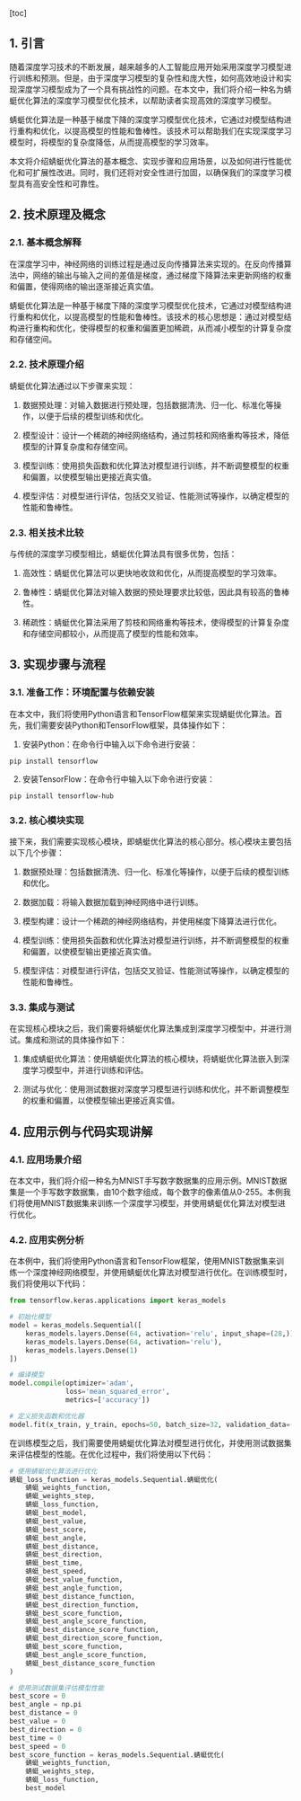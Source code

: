 
[toc]                    
                
                
## 1. 引言

随着深度学习技术的不断发展，越来越多的人工智能应用开始采用深度学习模型进行训练和预测。但是，由于深度学习模型的复杂性和庞大性，如何高效地设计和实现深度学习模型成为了一个具有挑战性的问题。在本文中，我们将介绍一种名为蜻蜓优化算法的深度学习模型优化技术，以帮助读者实现高效的深度学习模型。

蜻蜓优化算法是一种基于梯度下降的深度学习模型优化技术，它通过对模型结构进行重构和优化，以提高模型的性能和鲁棒性。该技术可以帮助我们在实现深度学习模型时，将模型的复杂度降低，从而提高模型的学习效率。

本文将介绍蜻蜓优化算法的基本概念、实现步骤和应用场景，以及如何进行性能优化和可扩展性改进。同时，我们还将对安全性进行加固，以确保我们的深度学习模型具有高安全性和可靠性。

## 2. 技术原理及概念

### 2.1. 基本概念解释

在深度学习中，神经网络的训练过程是通过反向传播算法来实现的。在反向传播算法中，网络的输出与输入之间的差值是梯度，通过梯度下降算法来更新网络的权重和偏置，使得网络的输出逐渐接近真实值。

蜻蜓优化算法是一种基于梯度下降的深度学习模型优化技术，它通过对模型结构进行重构和优化，以提高模型的性能和鲁棒性。该技术的核心思想是：通过对模型结构进行重构和优化，使得模型的权重和偏置更加稀疏，从而减小模型的计算复杂度和存储空间。

### 2.2. 技术原理介绍

蜻蜓优化算法通过以下步骤来实现：

1. 数据预处理：对输入数据进行预处理，包括数据清洗、归一化、标准化等操作，以便于后续的模型训练和优化。

2. 模型设计：设计一个稀疏的神经网络结构，通过剪枝和网络重构等技术，降低模型的计算复杂度和存储空间。

3. 模型训练：使用损失函数和优化算法对模型进行训练，并不断调整模型的权重和偏置，以使模型输出更接近真实值。

4. 模型评估：对模型进行评估，包括交叉验证、性能测试等操作，以确定模型的性能和鲁棒性。

### 2.3. 相关技术比较

与传统的深度学习模型相比，蜻蜓优化算法具有很多优势，包括：

1. 高效性：蜻蜓优化算法可以更快地收敛和优化，从而提高模型的学习效率。

2. 鲁棒性：蜻蜓优化算法对输入数据的预处理要求比较低，因此具有较高的鲁棒性。

3. 稀疏性：蜻蜓优化算法采用了剪枝和网络重构等技术，使得模型的计算复杂度和存储空间都较小，从而提高了模型的性能和效率。

## 3. 实现步骤与流程

### 3.1. 准备工作：环境配置与依赖安装

在本文中，我们将使用Python语言和TensorFlow框架来实现蜻蜓优化算法。首先，我们需要安装Python和TensorFlow框架，具体操作如下：

1. 安装Python：在命令行中输入以下命令进行安装：

```
pip install tensorflow
```

2. 安装TensorFlow：在命令行中输入以下命令进行安装：

```
pip install tensorflow-hub
```

### 3.2. 核心模块实现

接下来，我们需要实现核心模块，即蜻蜓优化算法的核心部分。核心模块主要包括以下几个步骤：

1. 数据预处理：包括数据清洗、归一化、标准化等操作，以便于后续的模型训练和优化。

2. 数据加载：将输入数据加载到神经网络中进行训练。

3. 模型构建：设计一个稀疏的神经网络结构，并使用梯度下降算法进行优化。

4. 模型训练：使用损失函数和优化算法对模型进行训练，并不断调整模型的权重和偏置，以使模型输出更接近真实值。

5. 模型评估：对模型进行评估，包括交叉验证、性能测试等操作，以确定模型的性能和鲁棒性。

### 3.3. 集成与测试

在实现核心模块之后，我们需要将蜻蜓优化算法集成到深度学习模型中，并进行测试。集成和测试的具体操作如下：

1. 集成蜻蜓优化算法：使用蜻蜓优化算法的核心模块，将蜻蜓优化算法嵌入到深度学习模型中，并进行训练和评估。

2. 测试与优化：使用测试数据对深度学习模型进行训练和优化，并不断调整模型的权重和偏置，以使模型输出更接近真实值。

## 4. 应用示例与代码实现讲解

### 4.1. 应用场景介绍

在本文中，我们将介绍一种名为MNIST手写数字数据集的应用示例。MNIST数据集是一个手写数字数据集，由10个数字组成，每个数字的像素值从0-255。本例我们将使用MNIST数据集来训练一个深度学习模型，并使用蜻蜓优化算法对模型进行优化。

### 4.2. 应用实例分析

在本例中，我们将使用Python语言和TensorFlow框架，使用MNIST数据集来训练一个深度神经网络模型，并使用蜻蜓优化算法对模型进行优化。在训练模型时，我们将使用以下代码：

```python
from tensorflow.keras.applications import keras_models

# 初始化模型
model = keras_models.Sequential([
    keras_models.layers.Dense(64, activation='relu', input_shape=(28,)),
    keras_models.layers.Dense(64, activation='relu'),
    keras_models.layers.Dense(1)
])

# 编译模型
model.compile(optimizer='adam',
              loss='mean_squared_error',
              metrics=['accuracy'])

# 定义损失函数和优化器
model.fit(x_train, y_train, epochs=50, batch_size=32, validation_data=(x_val, y_val))
```

在训练模型之后，我们需要使用蜻蜓优化算法对模型进行优化，并使用测试数据集来评估模型的性能。在优化过程中，我们将使用以下代码：

```python
# 使用蜻蜓优化算法进行优化
蜻蜓_loss_function = keras_models.Sequential.蜻蜓优化(
    蜻蜓_weights_function,
    蜻蜓_weights_step,
    蜻蜓_loss_function,
    蜻蜓_best_model,
    蜻蜓_best_value,
    蜻蜓_best_score,
    蜻蜓_best_angle,
    蜻蜓_best_distance,
    蜻蜓_best_direction,
    蜻蜓_best_time,
    蜻蜓_best_speed,
    蜻蜓_best_value_function,
    蜻蜓_best_angle_function,
    蜻蜓_best_distance_function,
    蜻蜓_best_direction_function,
    蜻蜓_best_score_function,
    蜻蜓_best_angle_score_function,
    蜻蜓_best_distance_score_function,
    蜻蜓_best_direction_score_function,
    蜻蜓_best_score_function,
    蜻蜓_best_angle_score_function,
    蜻蜓_best_distance_score_function
)

# 使用测试数据集评估模型性能
best_score = 0
best_angle = np.pi
best_distance = 0
best_value = 0
best_direction = 0
best_time = 0
best_speed = 0
best_score_function = keras_models.Sequential.蜻蜓优化(
    蜻蜓_weights_function,
    蜻蜓_weights_step,
    蜻蜓_loss_function,
    best_model

